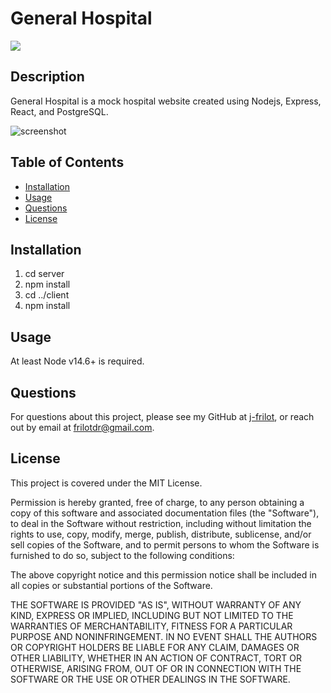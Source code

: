 # General Hospital

![](https://img.shields.io/badge/license-MIT%20License-blue?style=flat-square)

## Description

General Hospital is a mock hospital website created using Nodejs, Express, React, and PostgreSQL.

![screenshot](https://res.cloudinary.com/dsip2gx3i/image/upload/v1627238149/misc/hospital-screenshot.png)

## Table of Contents

-   [Installation](#installation)
-   [Usage](#usage)
-   [Questions](#questions)
-   [License](#license)

## Installation

1. cd server
2. npm install
3. cd ../client
4. npm install

## Usage

At least Node v14.6+ is required.

## Questions

For questions about this project, please see my GitHub at [j-frilot](https://github.com/j-frilot), or reach out by email at frilotdr@gmail.com.

## License

This project is covered under the MIT License.

Permission is hereby granted, free of charge, to any person obtaining a copy of this software and associated documentation files (the "Software"), to deal in the Software without restriction, including without limitation the rights to use, copy, modify, merge, publish, distribute, sublicense, and/or sell copies of the Software, and to permit persons to whom the Software is furnished to do so, subject to the following conditions:

The above copyright notice and this permission notice shall be included in all copies or substantial portions of the Software.

THE SOFTWARE IS PROVIDED "AS IS", WITHOUT WARRANTY OF ANY KIND, EXPRESS OR IMPLIED, INCLUDING BUT NOT LIMITED TO THE WARRANTIES OF MERCHANTABILITY, FITNESS FOR A PARTICULAR PURPOSE AND NONINFRINGEMENT. IN NO EVENT SHALL THE AUTHORS OR COPYRIGHT HOLDERS BE LIABLE FOR ANY CLAIM, DAMAGES OR OTHER LIABILITY, WHETHER IN AN ACTION OF CONTRACT, TORT OR OTHERWISE, ARISING FROM, OUT OF OR IN CONNECTION WITH THE SOFTWARE OR THE USE OR OTHER DEALINGS IN THE SOFTWARE.
